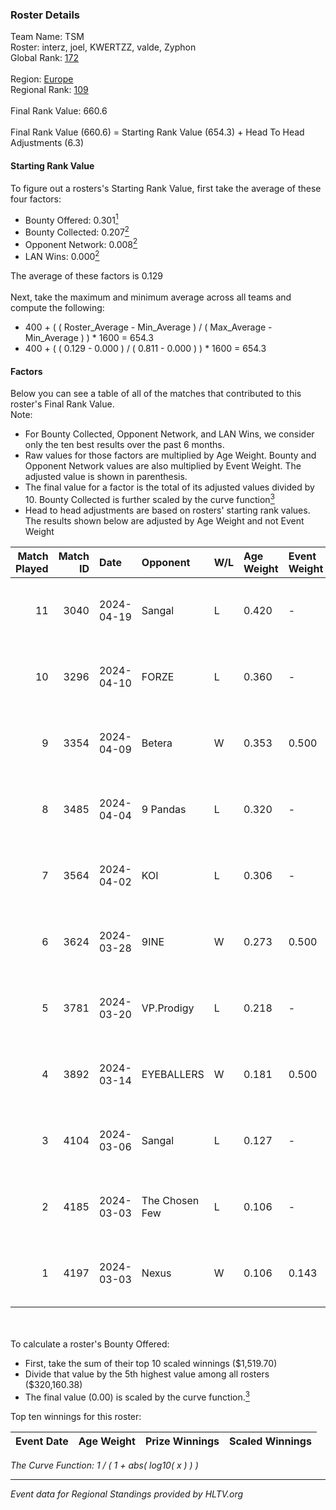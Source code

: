 ### Roster Details<br />
Team Name: TSM<br />
Roster: interz, joel, KWERTZZ, valde, Zyphon<br />
Global Rank: [172](../standings_global.md)<br />
<br />
Region: [Europe]( ../standings_europe.md)<br />
Regional Rank: [109]( ../standings_europe.md)<br />
<br />
Final Rank Value:  660.6<br />
<br />
Final Rank Value (660.6) = Starting Rank Value (654.3) + Head To Head Adjustments (6.3)<br />

#### Starting Rank Value<br />
To figure out a rosters's Starting Rank Value, first take the average of these four factors:<br />
- Bounty Offered: 0.301[<sup>1</sup>](#table2)
- Bounty Collected: 0.207[<sup>2</sup>](#table1)
- Opponent Network: 0.008[<sup>2</sup>](#table1)
- LAN Wins: 0.000[<sup>2</sup>](#table1)

The average of these factors is 0.129<br />
<br />
Next, take the maximum and minimum average across all teams and compute the following:<br />
- 400 + ( ( Roster_Average - Min_Average ) / ( Max_Average - Min_Average ) ) * 1600 = 654.3
- 400 + ( ( 0.129 - 0.000 ) / ( 0.811 - 0.000 ) ) * 1600 = 654.3


#### Factors<br />
Below you can see a table of all of the matches that contributed to this roster's Final Rank Value.<br />
Note:<br />

- For Bounty Collected, Opponent Network, and LAN Wins, we consider only the ten best results over the past 6 months.
- Raw values for those factors are multiplied by Age Weight. Bounty and Opponent Network values are also multiplied by Event Weight. The adjusted value is shown in parenthesis.
- The final value for a factor is the total of its adjusted values divided by 10. Bounty Collected is further scaled by the curve function[<sup>3</sup>](#curveFunction)
- Head to head adjustments are based on rosters' starting rank values. The results shown below are adjusted by Age Weight and not Event Weight
<span id="table1"></span><br />


| Match Played | Match ID | Date       | Opponent       | W/L | Age Weight | Event Weight | Bounty Collected | Opponent Network | LAN Wins  | H2H Adj. | Roster                               |
| -: | -: | :- | :- | :- | :- | :- | :- | :- | :- | -: | :- |
|           11 |     3040 | 2024-04-19 | Sangal         | L   | 0.420      | -            | -                | -                | -         |    -0.82 | interz, joel, KWERTZZ, valde, Zyphon |
|           10 |     3296 | 2024-04-10 | FORZE          | L   | 0.360      | -            | -                | -                | -         |    -2.57 | joel, KWERTZZ, MoDo, valde, Zyphon   |
|            9 |     3354 | 2024-04-09 | Betera         | W   | 0.353      | 0.500        | 0.005 (0.001)    | 0.030 (0.005)    | 0 (0.000) |     6.18 | joel, KWERTZZ, MoDo, valde, Zyphon   |
|            8 |     3485 | 2024-04-04 | 9 Pandas       | L   | 0.320      | -            | -                | -                | -         |    -1.33 | joel, KWERTZZ, poizon, valde, Zyphon |
|            7 |     3564 | 2024-04-02 | KOI            | L   | 0.306      | -            | -                | -                | -         |    -1.16 | joel, KWERTZZ, poizon, valde, Zyphon |
|            6 |     3624 | 2024-03-28 | 9INE           | W   | 0.273      | 0.500        | 0.000 (0.000)    | 0.060 (0.008)    | 0 (0.000) |     2.74 | joel, KWERTZZ, poizon, valde, Zyphon |
|            5 |     3781 | 2024-03-20 | VP.Prodigy     | L   | 0.218      | -            | -                | -                | -         |    -1.80 | joel, KWERTZZ, poizon, valde, Zyphon |
|            4 |     3892 | 2024-03-14 | EYEBALLERS     | W   | 0.181      | 0.500        | 0.005 (0.000)    | 0.614 (0.055)    | 0 (0.000) |     4.53 | interz, joel, MoDo, valde, Zyphon    |
|            3 |     4104 | 2024-03-06 | Sangal         | L   | 0.127      | -            | -                | -                | -         |    -0.22 | interz, JACKZ, joel, poizon, valde   |
|            2 |     4185 | 2024-03-03 | The Chosen Few | L   | 0.106      | -            | -                | -                | -         |    -1.68 | joel, KWERTZZ, poizon, valde, Zyphon |
|            1 |     4197 | 2024-03-03 | Nexus          | W   | 0.106      | 0.143        | 0.013 (0.000)    | 0.548 (0.008)    | 0 (0.000) |     2.42 | joel, KWERTZZ, poizon, valde, Zyphon |

<br />
<span id="table2"></span><br />
To calculate a roster's Bounty Offered:<br />

- First, take the sum of their top 10 scaled winnings ($1,519.70)
- Divide that value by the 5th highest value among all rosters ($320,160.38)
- The final value (0.00) is scaled by the curve function.[<sup>3</sup>](#curveFunction)

Top ten winnings for this roster:<br />

| Event Date | Age Weight | Prize Winnings | Scaled Winnings |
| :- | -: | :- | :- |


<span id="curveFunction"></span>_The Curve Function: 1 / ( 1 + abs( log10( x ) ) )_<br />

---
_Event data for Regional Standings provided by HLTV.org_<br />
